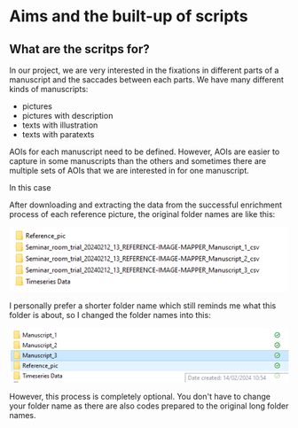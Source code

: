 # Aims and the built-up of scripts

## What are the scritps for?

In our project, we are very interested in the fixations in different parts of a manuscript and the saccades between each parts. We have many different kinds of manuscripts: 
+  pictures
+  pictures with description
+  texts with illustration
+  texts with paratexts

AOIs for each manuscript need to be defined. However, AOIs are easier to capture in some manuscripts than the others and sometimes there are multiple sets of AOIs that we are interested in for one manuscript. 

In this case









After downloading and extracting the data from the successful enrichment process of each reference picture, the original folder names are like this:

![Original folder names](Screenshot%202024-02-14%20153212.png)

I personally prefer a shorter folder name which still reminds me what this folder is about, so I changed the folder names into this:

![New folder names](Screenshot%202024-02-14%20153329.png)

However, this process is completely optional. You don't have to change your folder name as there are also codes prepared to the original long folder names. 

